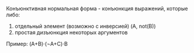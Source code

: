 Конъюнктивная нормальная форма - конъюнкция выражений, которые либо:
1. отдельный элемент (возможно с инверсией) (A, not(B))
2. простая дизъюнкция некоторых аргументов


Пример: (A+B)⋅(¬A+C)⋅B